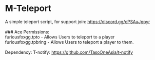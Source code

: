 # M-Teleport
A simple teleport script, for support join: https://discord.gg/cPSAuJppyr
<br/><br/> ### Ace Permissions: 
<br/>furiousfoxgg.tpto - Allows Users to teleport to a player
<br/>furiousfoxgg.tpbring - Allows Users to teleport a player to them.
<br/><br/>Dependency: T-notify: https://github.com/TasoOneAsia/t-notify
